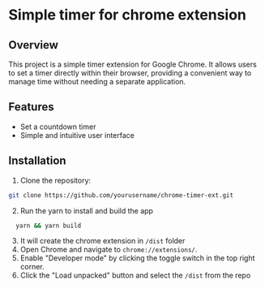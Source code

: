 # Simple timer for chrome extension
## Overview

This project is a simple timer extension for Google Chrome. It allows users to set a timer directly within their browser, providing a convenient way to manage time without needing a separate application.

## Features

- Set a countdown timer
- Simple and intuitive user interface

## Installation

1. Clone the repository:
  ```bash
  git clone https://github.com/yourusername/chrome-timer-ext.git
  ```
2. Run the yarn to install and build the app
  ```bash
    yarn && yarn build
  ```
3. It will create the chrome extension in `/dist` folder
4. Open Chrome and navigate to `chrome://extensions/`.
5. Enable "Developer mode" by clicking the toggle switch in the top right corner.
6. Click the "Load unpacked" button and select the `/dist` from the repo

